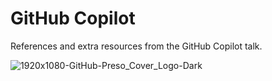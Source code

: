 # GitHub Copilot

References and extra resources from the GitHub Copilot talk.

![1920x1080-GitHub-Preso_Cover_Logo-Dark](https://github.com/mishmanners/TalksandEvents/assets/36594527/e6682274-2e90-47f2-9239-62858453acd2)
